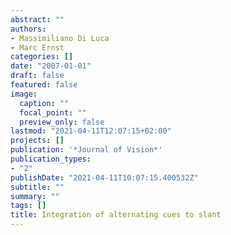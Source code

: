 ```yaml
---
abstract: ""
authors:
- Massimiliano Di Luca
- Marc Ernst
categories: []
date: "2007-01-01"
draft: false
featured: false
image:
  caption: ""
  focal_point: ""
  preview_only: false
lastmod: "2021-04-11T12:07:15+02:00"
projects: []
publication: '*Journal of Vision*'
publication_types:
- "2"
publishDate: "2021-04-11T10:07:15.400532Z"
subtitle: ""
summary: ""
tags: []
title: Integration of alternating cues to slant
---
```

